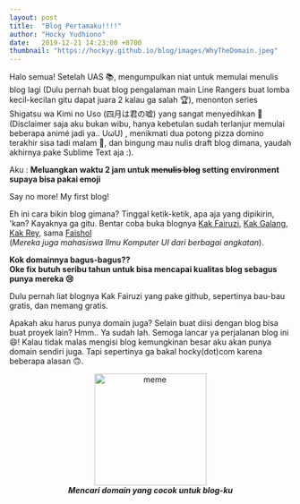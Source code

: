 ```yaml
---
layout: post
title:  "Blog Pertamaku!!!!"
author: "Hocky Yudhiono"
date:   2019-12-21 14:23:00 +0700
thumbnail: "https://hockyy.github.io/blog/images/WhyTheDomain.jpeg"
---
```


Halo semua! Setelah UAS :books:, mengumpulkan niat untuk memulai menulis blog lagi (Dulu pernah buat blog pengalaman main Line Rangers buat lomba kecil-kecilan gitu dapat juara 2 kalau ga salah :trophy:), menonton series Shigatsu wa Kimi no Uso (四月は君の嘘) yang sangat menyedihkan :violin: (Disclaimer saja aku bukan wibu, hanya kebetulan sudah terlanjur memulai beberapa animé jadi ya.. UωU) , menikmati dua potong pizza domino terakhir sisa tadi malam :pizza:, dan bingung mau nulis draft blog dimana, yaudah akhirnya pake Sublime Text aja :).

Aku : **Meluangkan waktu 2 jam untuk ~~menulis blog~~ setting environment supaya bisa pakai emoji**

Say no more! My first blog!

Eh ini cara bikin blog gimana? Tinggal ketik-ketik, apa aja yang dipikirin, 'kan? Kayaknya ga gitu.
Bentar coba buka blognya [Kak Fairuzi](https://fairuzi10.com), [Kak Galang](https://jurnalgalang.com), [Kak Rey](https://rwhendry.com), sama [Faishol](http://faishol.net)<br>(*Mereka juga mahasiswa Ilmu Komputer UI dari berbagai angkatan*).

**Kok domainnya bagus-bagus??**<br>
**Oke fix butuh seribu tahun untuk bisa mencapai kualitas blog sebagus punya mereka :cry:**

Dulu pernah liat blognya Kak Fairuzi yang pake github, sepertinya bau-bau gratis, dan memang gratis.

Apakah aku harus punya domain juga?
Selain buat diisi dengan blog bisa buat proyek lain? Hmm.. Ya sudah lah. Semoga lancar ya perjalanan blog ini :smile:! Kalau tidak malas mengisi blog kemungkinan besar aku akan punya domain sendiri juga. Tapi sepertinya ga bakal hocky(dot)com karena beberapa alasan :upside_down_face:.

<div align="center"><img src="https://hockyy.github.io/blog/images/WhyTheDomain.jpeg" alt="meme" width="200"/><br> <b><i>Mencari domain yang cocok untuk blog-ku </i></b></div>

